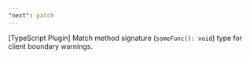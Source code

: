 ```yaml
---
"next": patch
---
```


[TypeScript Plugin] Match method signature (`someFunc(): void`) type for client boundary warnings.
